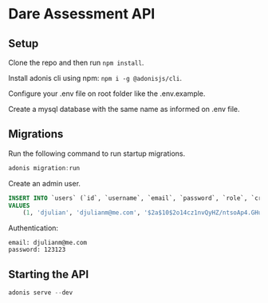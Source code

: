 # Dare Assessment API

## Setup

Clone the repo and then run `npm install`.

Install adonis cli using npm: `npm i -g @adonisjs/cli`.

Configure your .env file on root folder like the .env.example.

Create a mysql database with the same name as informed on .env file.

## Migrations

Run the following command to run startup migrations.

```js
adonis migration:run
```

Create an admin user.

````sql
INSERT INTO `users` (`id`, `username`, `email`, `password`, `role`, `created_at`, `updated_at`)
VALUES
	(1, 'djulian', 'djulianm@me.com', '$2a$10$2o14cz1nvQyHZ/ntsoAp4.GHuhdF3tuCdZbrSBs4EDZqb1UgfK3Ge', 'admin', '2020-06-18 20:45:28', '2020-06-18 20:45:28');
````

Authentication:

````/login/
email: djulianm@me.com
password: 123123
````

## Starting the API

```js
adonis serve --dev
```
